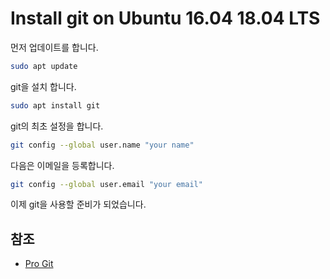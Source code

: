 # Install git on Ubuntu 16.04 18.04 LTS

 먼저 업데이트를 합니다.

```sh
sudo apt update
```

git을 설치 합니다.

```sh
sudo apt install git
```

git의 최초 설정을 합니다.

```sh
git config --global user.name "your name"
```

다음은 이메일을 등록합니다.

```sh
git config --global user.email "your email"
```

이제 git을 사용할 준비가 되었습니다.

## 참조

- [Pro Git](https://git-scm.com/book/en/v2)